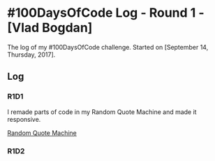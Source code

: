# #100DaysOfCode Log - Round 1 - [Vlad Bogdan]

The log of my #100DaysOfCode challenge. Started on [September 14, Thursday, 2017].

## Log

### R1D1 
I remade parts of code in my Random Quote Machine and made it responsive.

[Random Quote Machine](https://vladbogdan10.github.io/random-quote-machine/)

### R1D2
